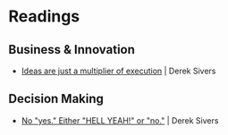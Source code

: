 # Readings

## Business & Innovation

- [Ideas are just a multiplier of execution](https://sivers.org/multiply) | Derek Sivers

## Decision Making 

- [No "yes." Either "HELL YEAH!" or "no."](https://sivers.org/hellyeah) | Derek Sivers
